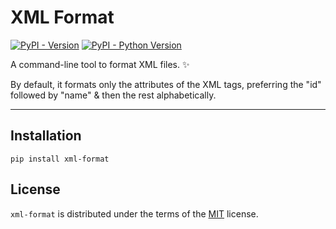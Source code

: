 # XML Format

[![PyPI - Version](https://img.shields.io/pypi/v/xml-format.svg)](https://pypi.org/project/xml-format)
[![PyPI - Python Version](https://img.shields.io/pypi/pyversions/xml-format.svg)](https://pypi.org/project/xml-format)

A command-line tool to format XML files. ✨

By default, it formats only the attributes of the XML tags, preferring the "id" followed by "name" & then the rest alphabetically.

-----

## Installation

```console
pip install xml-format
```

## License

`xml-format` is distributed under the terms of the [MIT](https://spdx.org/licenses/MIT.html) license.

